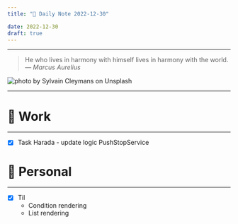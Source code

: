 ```yaml
---
title: "🌱 Daily Note 2022-12-30"

date: 2022-12-30
draft: true
---
```



---

> He who lives in harmony with himself lives in harmony with the world.
> — <cite>Marcus Aurelius</cite>

![photo by Sylvain Cleymans on Unsplash](https://images.unsplash.com/flagged/photo-1552686234-8e47d5602508?crop=entropy&cs=tinysrgb&fm=jpg&ixid=MnwzNjM5Nzd8MHwxfHJhbmRvbXx8fHx8fHx8fDE2NzIzNzIxMTE&ixlib=rb-4.0.3&q=80&w=500&h=500)

---


# 💼 Work
---
- [X] Task Harada - update logic PushStopService


# 🌱 Personal
---
- [X] Til
	-  Condition rendering
	- List rendering

